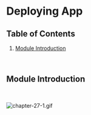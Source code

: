 # Deploying App

## Table of Contents

1. [Module Introduction](#module-introduction)

<br/>

## Module Introduction
<br/>

![chapter-27-1.gif](./images/gif/chapter-27-1.gif "Module Introduction")
<br/>
